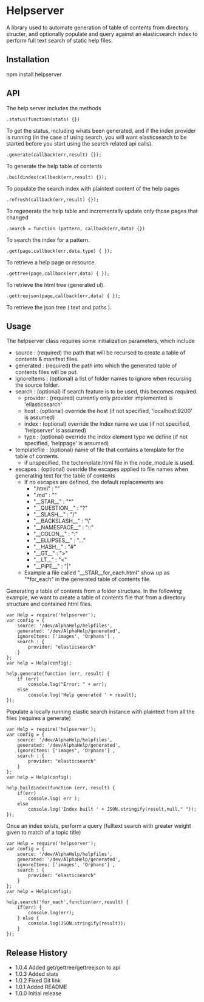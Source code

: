 Helpserver
==========

A library used to automate generation of table of contents from directory structer, and optionally 
populate and query against an elasticsearch index to perform full text search of static help files.

## Installation

  npm install helpserver
  
## API

The help server includes the methods

	.status(function(stats) {})
	
To get the status, including whats been generated, and if the index provider is running  (in the case of using search, you will 
want elasticsearch to be started before you start using the search related api calls).	

    .generate(callback(err,result) {});
	
To generate the help table of contents


    .buildindex(callback(err,result) {});
	
To populate the search index with plaintext content of the help pages

    .refresh(callback(err,result) {});
	
To regenerate the help table and incrementally update only those pages that changed 

    .search = function (pattern, callback(err,data) {})
To search the index for a pattern.
  
	
    .get(page,callback(err,data,type) { });

To retrieve a help page	or resource.

    .gettree(page,callback(err,data) { });
	
To retrieve the html tree (generated ul).

	.gettreejson(page,callback(err,data) { });
	
To retrieve the json tree ( text and paths ).
	

## Usage

The helpserver class requires some initialization parameters, which include

 - source : (required) the path that will be recursed to create a table of contents & manifest files.
 - generated : (required) the path into which the generated table of contents files will be put.
 - ignoreItems : (optional) a list of folder names to ignore when recursing the source folder.
 - search : (optional) if search feature is to be used, this becomes required.
   * provider : (required) currently only provider implemented is 'ellasticsearch'
   * host : (optional) override the host (if not specified, 'localhost:9200' is assumed)
   * index : (optional) override the index name we use (if not specified, 'helpserver' is assumed) 
   * type : (optional) override the index element type we define (if not specified, 'helppage' is assumed)
 - templatefile : (optional) name of file that contains a template for the table of contents.
   * if unspecified, the toctemplate.html file in the node_module is used.    
 - escapes : (optional) override the escapes applied to file names when generating text for the table of contents
   * If no escapes are defined, the default replacements are 
     - ".html" : "" 
     - ".md" : "" 
     - "\_\_STAR\_\_" : "*" 
     - "\_\_QUESTION\_\_" : "?" 
     - "\_\_SLASH\_\_" : "/" 
     - "\_\_BACKSLASH\_\_" : "\\" 
     - "\_\_NAMESPACE\_\_" : "::" 
     - "\_\_COLON\_\_" : ":" 
     - "\_\_ELLIPSES\_\_" : "..." 
     - "\_\_HASH\_\_" : "#" 
     - "\_\_GT\_\_" : ">" 
     - "\_\_LT\_\_" : "<" 
     - "\_\_PIPE\_\_" : "|"
   * Example a file called "__STAR__for_each.html" show up as "*for_each" in the generated table of contents file.
 
Generating a table of contents from a folder structure.  In the following example, we want to create a 
table of contents file that from a directory structure and contained html files.

	var Help = require('helpserver');
	var config = {
		source: '/dev/AlphaHelp/helpfiles',
		generated: '/dev/AlphaHelp/generated',
		ignoreItems: ['images', 'Orphans'] ,
		search : {
			provider: "elasticsearch"
		}
	};
	var help = Help(config);

	help.generate(function (err, result) {
		if (err)
			console.log("Error: " + err);
		else
			console.log('Help generated ' + result);
	});

Populate a locally running elastic search instance with plaintext from all the files (requires a generate)

	var Help = require('helpserver');
	var config = {
		source: '/dev/AlphaHelp/helpfiles',
		generated: '/dev/AlphaHelp/generated',
		ignoreItems: ['images', 'Orphans'] ,
		search : {
			provider: "elasticsearch"
		}
	};
	var help = Help(config);
	
    help.buildindex(function (err, result) {
	 	if(err)
			console.log( err );
		else
			console.log('Index built ' + JSON.stringify(result,null," "));
    });

Once an index exists, perform a query (fulltext search with greater weight given to match of a topic title)

	var Help = require('helpserver');
	var config = {
		source: '/dev/AlphaHelp/helpfiles',
		generated: '/dev/AlphaHelp/generated',
		ignoreItems: ['images', 'Orphans'] ,
		search : {
			provider: "elasticsearch"
		}
	};
	var help = Help(config);
	
	help.search('for_each',function(err,result) {
		if(err) {
			console.log(err);
		} else {
			console.log(JSON.stringify(result));		
		}
	});

## Release History

* 1.0.4 Added get/gettree/gettreejson to api
* 1.0.3 Added stats
* 1.0.2 Fixed Git link
* 1.0.1 Added README
* 1.0.0 Initial release